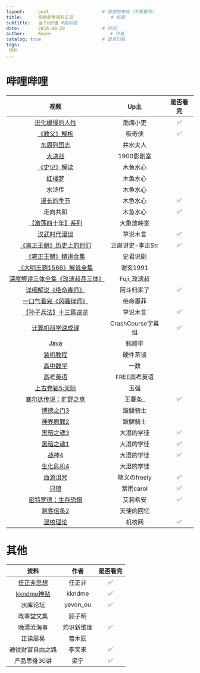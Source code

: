 ```yaml
---
layout:     post                    # 使用的布局（不需要改）
title:      网络参考资料汇总              # 标题 
subtitle:   当下&价值 #副标题
date:       2016-08-29              # 时间
author:     Keyon                      # 作者
catalog: true                       # 是否归档
tags:
 资料
---
```


# 哔哩哔哩

| 视频 | Up主 | 是否看完 |
| :----: | :----: | :----: |
| [进化缓慢的人性](https://www.bilibili.com/video/BV1ke4y1h7VJ/) | 渤海小吏 | ✅ |
| [《教父》解析](https://www.bilibili.com/video/BV14u41127Tv/) | 吸奇侠 | ✅ |
| [东周列国志](https://www.bilibili.com/video/BV1Zb4y1a7aw/) | 井水夫人 |  |
| [大决战](https://www.bilibili.com/video/BV1Yp4y147Qg/) | 1900影剧室 |  |
| [《史记》解读](https://www.bilibili.com/video/BV1cM41197ui/) | 木鱼水心 |  |
| [红楼梦](https://www.bilibili.com/video/BV1CC4y1a7ee/) | 木鱼水心 |  |
| 水浒传 | 木鱼水心 |  |
| [漫长的季节](https://www.bilibili.com/video/BV1mL411z7Kf/) | 木鱼水心 | ✅ |
| 走向共和 | 木鱼水心 | ✅ |
| [【激荡四十年】系列](https://www.bilibili.com/video/BV1AK4y147uB/) | 大象放映室 |  |
| [汉武时代漫谈](https://www.bilibili.com/video/BV12K4y1e7ZU/) | 草说木言 | ✅ |
| [《雍正王朝》历史上的他们](https://www.bilibili.com/video/BV1gq4y1N73Y/) | 正直讲史-李正Str | ✅ |
| [《雍正王朝》精讲合集](https://www.bilibili.com/video/BV1Hy4y1J7xH/) | 史君说剧 |  |
| [《大明王朝1566》解说全集](https://www.bilibili.com/video/BV1t94y1J7wB/) | 谢玄1991 |  |
| [深度解读三体全集《玫瑰叔品三体》](https://www.bilibili.com/video/BV1D54y1X765/) | Fuji_玫瑰叔 |  |
| [详细解说《绝命毒师》](https://www.bilibili.com/video/BV1b44y1g7UD/) | 阿斗归来了 | ✅ |
| [一口气看完《风骚律师》](https://www.bilibili.com/video/BV1Ue4y1o7WU/) | 绝命墨菲 |  |
| [【孙子兵法】十三篇速览](https://www.bilibili.com/video/BV1C5411T7FD/) | 草说木言 | ✅ |
| [计算机科学速成课](https://www.bilibili.com/video/BV1EW411u7th/) | CrashCourse字幕组 | ✅ |
| [Java](https://www.bilibili.com/video/BV1fh411y7R8/) | 韩顺平 |  |
| [装机教程](https://www.bilibili.com/video/BV1BG4y137mG/) | 硬件茶谈 |  |
| [高中数学](https://www.bilibili.com/video/BV147411K7xu/) | 一数 |  |
| [高考英语](https://www.bilibili.com/video/BV1MY4y1P7Jj/) | FREE高考英语 |  |
| [上古卷轴5:天际](https://www.bilibili.com/video/BV1N4411n7yc/) | 玉强 |  |
| [塞尔达传说：旷野之息](https://www.bilibili.com/video/BV12W411W7Af/) | 王薯条_ | ✅ |
| [博德之门3](https://www.bilibili.com/video/BV1cN411h7z7/) | 跛腿骑士 |  |
| [神界原罪2](https://www.bilibili.com/video/BV14E411N7Dq/) | 跛腿骑士 |  |
| [黑暗之魂3](https://www.bilibili.com/video/BV1Ct411p79i/) | 大湿的学徒 | ✅ |
| [黑暗之魂1](https://www.bilibili.com/video/BV1KW411w7LX/) | 大湿的学徒 | ✅ |
| [战神4](https://www.bilibili.com/video/BV1Rb4y1e79T/) | 大湿的学徒 | ✅ |
| [生化危机4](https://www.bilibili.com/video/BV1eF411Z7aG/) | 大湿的学徒 |  |
| [血源诅咒](https://www.bilibili.com/video/BV1d7411P7oC/) | 随义のfreely | ✅ |
| [只狼](https://www.bilibili.com/video/BV1Db411s7Ri/) | 紫雨carol | ✅ |
| [密特罗德：生存恐惧](https://www.bilibili.com/video/BV19q4y197jG/) | 艾莉希安 | ✅ |
| [刺客信条2](https://www.bilibili.com/video/BV1Ys411U7Fj/) | 天使的回忆 |  |
| [混核理论](https://www.bilibili.com/bangumi/play/ss25837) | 机核网 | ✅ |

# 其他

| 资料 | 作者 | 是否看完 |
| :----: | :----: | :----: |
| [任正非思想](https://github.com/ttpianobirds/RenZhengfei) | 任正非 | ✅ |
| [kkndme神贴](https://github.com/shengcaishizhan/kkndme_tianya) | kkndme | ✅ |
| 水库论坛 | yevon_ou | ✅ |
| 政事堂文集 | 顾子明 |  |
| 晚清沧海事 | 灼识新维度 | ✅ |
| 正读周易 | 苕木匠 |  |
| 通往财富自由之路 | 李笑来 | ✅ |
| 产品思维30讲 | 梁宁 | ✅ |